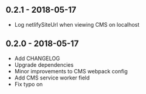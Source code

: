 ## 0.2.1 - 2018-05-17

* Log netlifySiteUrl when viewing CMS on localhost

## 0.2.0 - 2018-05-17

* Add CHANGELOG
* Upgrade dependencies
* Minor improvements to CMS webpack config
* Add CMS service worker field
* Fix typo on <SinglePost />

